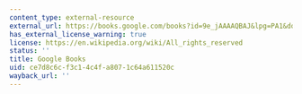 ```yaml
---
content_type: external-resource
external_url: https://books.google.com/books?id=9e_jAAAAQBAJ&lpg=PA1&dq=the%20sandman%20vol.%202&pg=PA1#v=onepage&q&f=false
has_external_license_warning: true
license: https://en.wikipedia.org/wiki/All_rights_reserved
status: ''
title: Google Books
uid: ce7d8c6c-f3c1-4c4f-a807-1c64a611520c
wayback_url: ''
---
```


